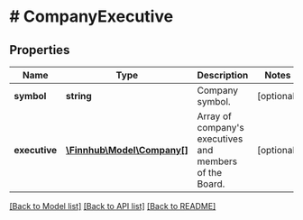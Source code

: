 # # CompanyExecutive

## Properties

Name | Type | Description | Notes
------------ | ------------- | ------------- | -------------
**symbol** | **string** | Company symbol. | [optional]
**executive** | [**\Finnhub\Model\Company[]**](Company.md) | Array of company&#39;s executives and members of the Board. | [optional]

[[Back to Model list]](../../README.md#models) [[Back to API list]](../../README.md#endpoints) [[Back to README]](../../README.md)
